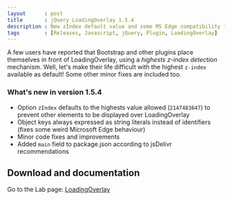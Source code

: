 ```yaml
---
layout      : post
title       : jQuery LoadingOverlay 1.5.4
description : New zIndex default value and some MS Edge compatibility fixes
tags        : [Releases, Javascript, jQuery, Plugin, LoadingOverlay]
---
```



A few users have reported that Bootstrap and other plugins place themselves in front of LoadingOverlay, using a *highests z-index detection* mechanism. Well, let's make their life difficult with the highest `z-index` available as default!
Some other minor fixes are included too.


### What's new in version 1.5.4

- Option `zIndex` defaults to the highests value allowed (`2147483647`) to prevent other elements to be displayed over LoadingOverlay
- Object keys always expressed as string literals instead of identifiers (fixes some weird Microsoft Edge behaviour)
- Minor code fixes and improvements
- Added `main` field to package.json according to jsDelivr recommendations



## Download and documentation

Go to the Lab page: [LoadingOverlay](/labs/jquery-loading-overlay/)
